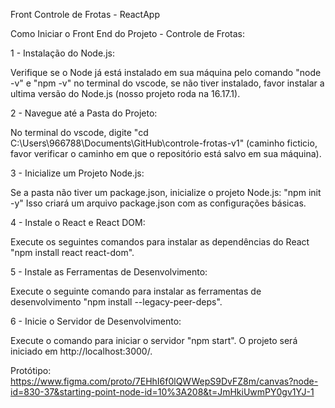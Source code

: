 Front Controle de Frotas - ReactApp

Como Iniciar o Front End do Projeto - Controle de Frotas:

1 - Instalação do Node.js:

Verifique se o Node já está instalado em sua máquina pelo comando "node -v" e "npm -v" no terminal do vscode, se não tiver instalado, favor instalar a ultima versão do Node.js (nosso projeto roda na 16.17.1).

2 - Navegue até a Pasta do Projeto:

No terminal do vscode, digite "cd C:\Users\966788\Documents\GitHub\controle-frotas-v1" (caminho ficticio, favor verificar o caminho em que o repositório está salvo em sua máquina).

3 - Inicialize um Projeto Node.js:

Se a pasta não tiver um package.json, inicialize o projeto Node.js: "npm init -y" Isso criará um arquivo package.json com as configurações básicas.

4 - Instale o React e React DOM:

Execute os seguintes comandos para instalar as dependências do React "npm install react react-dom".

5 - Instale as Ferramentas de Desenvolvimento:

Execute o seguinte comando para instalar as ferramentas de desenvolvimento "npm install --legacy-peer-deps".

6 - Inicie o Servidor de Desenvolvimento:

Execute o comando para iniciar o servidor "npm start". O projeto será iniciado em http://localhost:3000/.

Protótipo:
https://www.figma.com/proto/7EHhI6f0lQWWepS9DvFZ8m/canvas?node-id=830-37&starting-point-node-id=10%3A208&t=JmHkiUwmPY0gv1YJ-1
